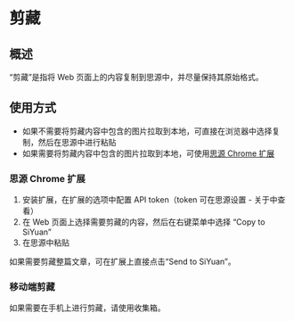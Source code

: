 # 剪藏

## 概述

“剪藏”是指将 Web 页面上的内容复制到思源中，并尽量保持其原始格式。

## 使用方式

* 如果不需要将剪藏内容中包含的图片拉取到本地，可直接在浏览器中选择复制，然后在思源中进行粘贴
* 如果需要将剪藏内容中包含的图片拉取到本地，可使用[思源 Chrome 扩展](https://ld246.com/article/1629423901669)

### 思源 Chrome 扩展

1. 安装扩展，在扩展的选项中配置 API token（token 可在思源设置 - 关于中查看）
2. 在 Web 页面上选择需要剪藏的内容，然后在右键菜单中选择 “Copy to SiYuan”
3. 在思源中粘贴

如果需要剪藏整篇文章，可在扩展上直接点击“Send to SiYuan”。

### 移动端剪藏

如果需要在手机上进行剪藏，请使用收集箱。

